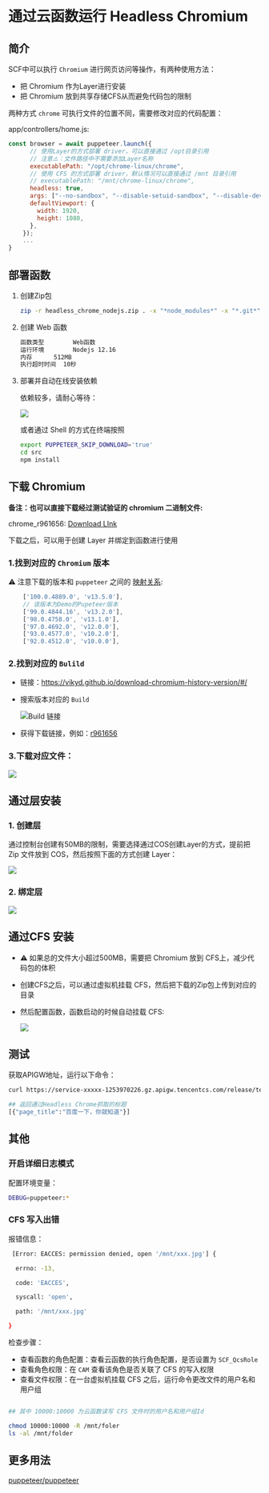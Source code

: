 # 通过云函数运行 Headless Chromium


## 简介

SCF中可以执行 `Chromium` 进行网页访问等操作，有两种使用方法：

- 把 Chromium 作为Layer进行安装
- 把 Chromium 放到共享存储CFS从而避免代码包的限制

两种方式 `chrome` 可执行文件的位置不同，需要修改对应的代码配置：

app/controllers/home.js:

```js
const browser = await puppeteer.launch({
      // 使用Layer的方式部署 driver，可以直接通过 /opt目录引用
      // 注意⚠️：文件路径中不需要添加Layer名称
      executablePath: "/opt/chrome-linux/chrome",
      // 使用 CFS 的方式部署 driver，默认情况可以直接通过 /mnt 目录引用
      // executablePath: "/mnt/chrome-linux/chrome",
      headless: true,
      args: ["--no-sandbox", "--disable-setuid-sandbox", "--disable-dev-shm-usage"],
      defaultViewport: {
        width: 1920,
        height: 1080,
      },
    });
    ...
}
```

## 部署函数

1. 创建Zip包

    ```bash
    zip -r headless_chrome_nodejs.zip . -x "*node_modules*" -x "*.git*"
    ```
2. 创建 Web 函数

    ```bash
    函数类型	    Web函数
    运行环境	    Nodejs 12.16
    内存	    512MB
    执行超时时间  10秒
    ```

3. 部署并自动在线安装依赖

    依赖较多，请耐心等待：
    
    ![](https://user-images.githubusercontent.com/251222/158589997-d57b130b-b5db-4c53-8a7c-2bf3139a1ed6.png)
    
    或者通过 Shell 的方式在终端按照

    ```bash
    export PUPPETEER_SKIP_DOWNLOAD='true'
    cd src
    npm install
    ```
## 下载 Chromium

**备注：也可以直接下载经过测试验证的 chromium 二进制文件:**

chrome_r961656: [Download LInk](https://github.com/ServerlessBravo/scf-python-headless-chrome-demo/releases/download/v1.0/chrome_r961656.zip)

下载之后，可以用于创建 Layer 并绑定到函数进行使用

### 1.找到对应的 `Chromium` 版本

⚠️ 注意下载的版本和 `puppeteer` 之间的 [映射关系](https://github.com/puppeteer/puppeteer/blob/main/versions.js):

```js
    ['100.0.4889.0', 'v13.5.0'],
    // 该版本为Demo的Pupeteer版本
    ['99.0.4844.16', 'v13.2.0'],
    ['98.0.4758.0', 'v13.1.0'],
    ['97.0.4692.0', 'v12.0.0'],
    ['93.0.4577.0', 'v10.2.0'],
    ['92.0.4512.0', 'v10.0.0'],
```

### 2.找到对应的 `Bulild` 

- 链接：https://vikyd.github.io/download-chromium-history-version/#/
- 搜索版本对应的 `Build`

  ![Build 链接](https://user-images.githubusercontent.com/251222/158581688-b5a390aa-e969-4181-a8cc-428c65bf839a.png)

- 获得下载链接，例如：[r961656](https://www.googleapis.com/download/storage/v1/b/chromium-browser-snapshots/o/Linux_x64%2F961656%2Fchrome-linux.zip)

### 3.下载对应文件：

![](https://user-images.githubusercontent.com/251222/158582196-fb7c90bc-75b0-40f1-9d3a-cbf78611781f.png)


## 通过层安装

### 1. 创建层

通过控制台创建有50MB的限制，需要选择通过COS创建Layer的方式，提前把 Zip 文件放到 COS，然后按照下面的方式创建 Layer：

![](https://user-images.githubusercontent.com/251222/158583758-530e1d1d-41a1-4e38-82c4-3eb1f6c59aa3.png)

### 2. 绑定层

![](https://user-images.githubusercontent.com/251222/158590530-f592f3d2-a47a-421b-bc5d-230c963178a4.png)


## 通过CFS 安装

- ⚠️ 如果总的文件大小超过500MB，需要把 Chromium 放到 CFS上，减少代码包的体积
- 创建CFS之后，可以通过虚拟机挂载 CFS，然后把下载的Zip包上传到对应的目录
- 然后配置函数，函数启动的时候自动挂载 CFS:

  ![](https://user-images.githubusercontent.com/251222/158591094-ef6d5595-ee95-4594-b99c-0e85ee98e1d8.png)

## 测试

获取APIGW地址，运行以下命令：

```bash
curl https://service-xxxxx-1253970226.gz.apigw.tencentcs.com/release/test

## 返回通过Headless Chrome抓取的标题
[{"page_title":"百度一下，你就知道"}]

```

## 其他

### 开启详细日志模式

配置环境变量：

```bash
DEBUG=puppeteer:*

```

### CFS 写入出错

报错信息：

```bash
 [Error: EACCES: permission denied, open '/mnt/xxx.jpg'] {

  errno: -13,

  code: 'EACCES',

  syscall: 'open',

  path: '/mnt/xxx.jpg'

}

```

检查步骤：

- 查看函数的角色配置：查看云函数的执行角色配置，是否设置为 `SCF_QcsRole`
- 查看角色权限：在 `CAM` 查看该角色是否关联了 CFS 的写入权限
- 查看文件权限：在一台虚拟机挂载 CFS 之后，运行命令更改文件的用户名和用户组

```bash

## 其中 10000:10000 为云函数读写 CFS 文件时的用户名和用户组Id

chmod 10000:10000 -R /mnt/foler
ls -al /mnt/folder

```

## 更多用法
[puppeteer/puppeteer](https://github.com/puppeteer/puppeteer)
